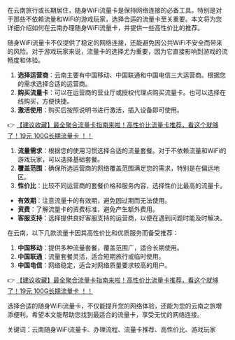 
在云南旅行或长期居住，随身WiFi流量卡是保持网络连接的必备工具。特别是对于那些不依赖流量和WiFi的游戏玩家，选择合适的流量卡至关重要。本文将为您详细介绍如何在云南办理随身WiFi流量卡，并提供一些高性价比的推荐。


随身WiFi流量卡不仅提供了稳定的网络连接，还能避免因公共WiFi不安全而带来的风险。对于游戏玩家来说，流量卡的选择尤为重要，因为它直接影响到游戏的流畅度和体验。


1. **选择运营商**：云南主要有中国移动、中国联通和中国电信三大运营商。根据您的需求选择合适的运营商。
2. **购买流量卡**：可以在运营商的营业厅或授权代理点购买流量卡。也可以选择在线购买，方便快捷。
3. **激活使用**：购买后按照说明书进行激活，插入设备即可使用。

👉 [【建议收藏】最全聚合流量卡指南来啦！高性价比流量卡推荐，看这个就够了！19元 100G长期流量卡 ！！](https://bit.ly/Liuliangka)


1. **流量需求**：根据您的使用习惯选择合适的流量套餐。对于不依赖流量和WiFi的游戏玩家，可以选择基础套餐。
2. **覆盖范围**：确保所选运营商的网络覆盖范围满足您的需求，特别是在偏远地区。
3. **性价比**：比较不同运营商的套餐价格和服务内容，选择性价比最高的流量卡。


- **有效期**：注意流量卡的有效期，避免因过期而无法使用。
- **资费**：了解流量卡的资费标准，避免产生额外费用。
- **客服支持**：选择提供良好客服支持的运营商，以便在遇到问题时能及时解决。


在云南，以下几款流量卡因其高性价比和优质服务而备受推荐：

1. **中国移动**：提供多种流量套餐，覆盖范围广，适合长期使用。
2. **中国联通**：流量套餐灵活，适合短期旅行或临时使用。
3. **中国电信**：网络稳定，适合对网络质量要求较高的用户。

👉 [【建议收藏】最全聚合流量卡指南来啦！高性价比流量卡推荐，看这个就够了！19元 100G长期流量卡 ！！](https://bit.ly/Liuliangka)


选择合适的随身WiFi流量卡，不仅能提升您的网络体验，还能为您的云南之旅增添便利。希望本文能帮助您找到最适合的流量卡，享受无忧的网络连接。

关键词：云南随身WiFi流量卡、办理流程、流量卡推荐、高性价比、游戏玩家
